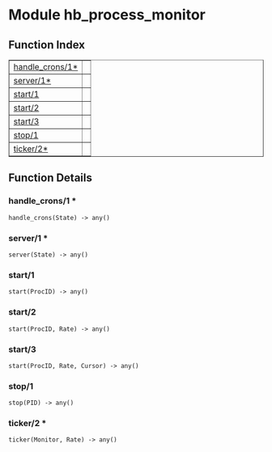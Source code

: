 

# Module hb_process_monitor #

<a name="index"></a>

## Function Index ##


<table width="100%" border="1" cellspacing="0" cellpadding="2" summary="function index"><tr><td valign="top"><a href="#handle_crons-1">handle_crons/1*</a></td><td></td></tr><tr><td valign="top"><a href="#server-1">server/1*</a></td><td></td></tr><tr><td valign="top"><a href="#start-1">start/1</a></td><td></td></tr><tr><td valign="top"><a href="#start-2">start/2</a></td><td></td></tr><tr><td valign="top"><a href="#start-3">start/3</a></td><td></td></tr><tr><td valign="top"><a href="#stop-1">stop/1</a></td><td></td></tr><tr><td valign="top"><a href="#ticker-2">ticker/2*</a></td><td></td></tr></table>


<a name="functions"></a>

## Function Details ##

<a name="handle_crons-1"></a>

### handle_crons/1 * ###

`handle_crons(State) -> any()`

<a name="server-1"></a>

### server/1 * ###

`server(State) -> any()`

<a name="start-1"></a>

### start/1 ###

`start(ProcID) -> any()`

<a name="start-2"></a>

### start/2 ###

`start(ProcID, Rate) -> any()`

<a name="start-3"></a>

### start/3 ###

`start(ProcID, Rate, Cursor) -> any()`

<a name="stop-1"></a>

### stop/1 ###

`stop(PID) -> any()`

<a name="ticker-2"></a>

### ticker/2 * ###

`ticker(Monitor, Rate) -> any()`

